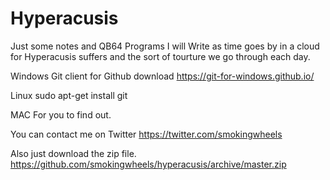 # Hyperacusis
Just some notes and QB64 Programs I will Write as time goes by in a cloud for Hyperacusis suffers and the sort of tourture we go through each day.


Windows
Git client for Github download https://git-for-windows.github.io/

Linux
sudo apt-get install git

MAC
For you to find out.

You can contact me on Twitter https://twitter.com/smokingwheels

Also just download the zip file.
https://github.com/smokingwheels/hyperacusis/archive/master.zip
